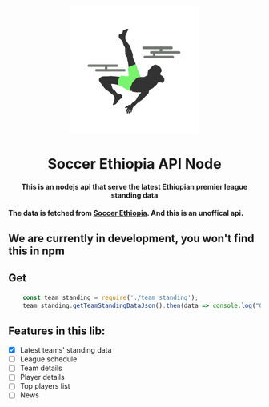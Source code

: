 <p align="center">
	<img src="https://github.com/brookmg/Soccer-Ethiopia-API/blob/master/soccer_ethiopia_api.png?raw=true" alt="Soccer Ethiopia" /><br>
	<h1 align="center"> Soccer Ethiopia API Node</h1>
	<h4 align="center"> This is an nodejs api that serve the latest Ethiopian premier league standing data </h4>
</p>

#### The data is fetched from [Soccer Ethiopia](http://soccerethiopia.net). And this is an unoffical api.

## We are currently in development, you won't find this in npm 

## Get 
```javascript
	const team_standing = require('./team_standing');
	team_standing.getTeamStandingDataJson().then(data => console.log("OBJ" , data));
```

## Features in this lib:
- [x] Latest teams' standing data
- [ ] League schedule
- [ ] Team details
- [ ] Player details
- [ ] Top players list
- [ ] News